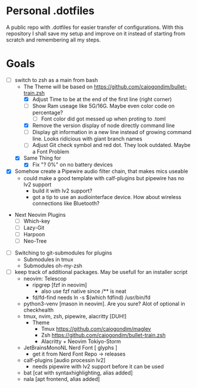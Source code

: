 # Personal .dotfiles
A public repo with .dotfiles for easier transfer of configurations.
With this repository I shall save my setup and improve on it instead of
starting from scratch and remembering all my steps.

# Goals
- [ ] switch to zsh as a main from bash
    - The Theme will be based on https://github.com/caiogondim/bullet-train.zsh
        - [X] Adjust Time to be at the end of the first line (right corner)
        - [ ] Show Ram useage like 5G/16G. Maybe even color code on percentage?
            - [ ] Font color did got messed up when proting to .toml
        - [x] Remove the version display of node directly command line
        - [ ] Display git information in a new line instead of growing command line. Looks ridicious with giant branch names
        - [ ] Adjust Git check symbol and red dot. They look outdated. Maybe a Font Problem
    - [x] Same Thing for 
        - [X] Fix "? 0%" on no battery devices
- [x] Somehow create a Pipewire audio filter chain, that makes mics useable
    - could make a good template with calf-plugins but pipewire has no lv2 support
        - build it with lv2 support?
        - got a tip to use an audiointerface device. How about wireless connections like Bluetooth?
- Next Neovim Plugins
    - [ ] Which-key
    - [ ] Lazy-Git
    - [ ] Harpoon
    - [ ] Neo-Tree
- [ ] Switching to git-submodules for plugins
    - Submodules in tmux
    - Submodules oh-my-zsh
- [ ] keep track of additional packages. May be usefull for an installer script
    - neovim: Telescop
        - ripgrep [fzf in neovim]
            - also use fzf native since /** is neat
        - fd/fd-find needs ln -s $(which fdfind) /usr/bin/fd
    - python3-venv [mason in neovim]. Are you sure? Alot of optional in checkhealth
    - tmux, nvim, zsh, pipewire, alacritty [DUH!]
        - Theme
            - Tmux https://github.com/caiogondim/maglev
            - Zsh https://github.com/caiogondim/bullet-train.zsh
            - Alacritty + Neovim Tokiyo-Storm
    - JetBrainsMonoNL Nerd Font [ glyphs ]
        - get it from Nerd Font Repo -> releases
    - calf-plugins [audio processin lv2]
        - needs pipewire with lv2 support before it can be used
    - bat [cat with syntaxhighlighting, alias added]
    - nala [apt frontend, alias added]
